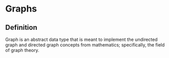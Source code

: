# Graphs

## Definition

Graph is an abstract data type that is meant to implement the undirected graph and directed graph concepts from mathematics; specifically, the field of graph theory.
